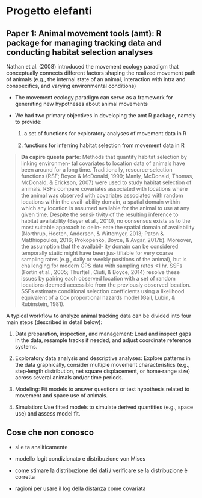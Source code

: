 # Progetto elefanti

## Paper 1: Animal movement tools (amt): R package for managing tracking data and conducting habitat selection analyses

Nathan et al. (2008) introduced the movement ecology paradigm that conceptually connects different factors shaping the realized movement path of animals (e.g., the internal state of an animal, interaction with intra and conspecifics, and varying environmental conditions)

-   The movement ecology paradigm can serve as a framework for generating new hypotheses about animal movements

-   We had two primary objectives in developing the amt R package, namely to provide:

    1.  a set of functions for exploratory analyses of movement data in R

    2.  functions for inferring habitat selection from movement data in R

> **Da capire questa parte**: Methods that quantify habitat selection by linking environmen‐ tal covariates to location data of animals have been around for a long time. Traditionally, resource‐selection functions (RSF; Boyce & McDonald, 1999; Manly, McDonald, Thomas, McDonald, & Erickson, 2007) were used to study habitat selection of animals. RSFs compare covariates associated with locations where the animal was observed with covariates associated with random locations within the avail‐ ability domain, a spatial domain within which any location is assumed available for the animal to use at any given time. Despite the sensi‐ tivity of the resulting inference to habitat availability (Beyer et al., 2010), no consensus exists as to the most suitable approach to delin‐ eate the spatial domain of availability (Northrup, Hooten, Anderson, & Wittemyer, 2013; Paton & Matthiopoulos, 2016; Prokopenko, Boyce, & Avgar, 2017b). Moreover, the assumption that the availabil‐ ity domain can be considered temporally static might have been jus‐ tifiable for very coarse sampling rates (e.g., daily or weekly positions of the animal), but is challenging for modern GPS data with sampling rates \<1 hr. SSFs (Fortin et al., 2005; Thurfjell, Ciuti, & Boyce, 2014) resolve these issues by pairing each observed location with a set of random locations deemed accessible from the previously observed location. SSFs estimate conditional selection coefficients using a likelihood equivalent of a Cox proportional hazards model (Gail, Lubin, & Rubinstein, 1981).

A typical workflow to analyze animal tracking data can be divided into four main steps (described in detail below):

1.  Data preparation, inspection, and management: Load and inspect gaps in the data, resample tracks if needed, and adjust coordinate reference systems.

2.  Exploratory data analysis and descriptive analyses: Explore patterns in the data graphically, consider multiple movement characteristics (e.g., step‐length distribution, net square displacement, or home‐range size) across several animals and/or time periods.

3.  Modeling: Fit models to answer questions or test hypothesis related to movement and space use of animals.

4.  Simulation: Use fitted models to simulate derived quantities (e.g., space use) and assess model fit.

## Cose che non conosco

-   sl e ta analiticamente

-   modello logit condizionato e distribuzione von Mises

-   come stimare la distribuzione dei dati / verificare se la distribuzione è corretta

-   ragioni per usare il log della distanza come covariata

